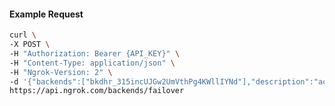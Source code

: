 <!-- Code generated for API Clients. DO NOT EDIT. -->

#### Example Request

```bash
curl \
-X POST \
-H "Authorization: Bearer {API_KEY}" \
-H "Content-Type: application/json" \
-H "Ngrok-Version: 2" \
-d '{"backends":["bkdhr_315incUJGw2UmVthPg4KWllIYNd"],"description":"acme failover","metadata":"{\"environment\": \"staging\"}"}' \
https://api.ngrok.com/backends/failover
```
